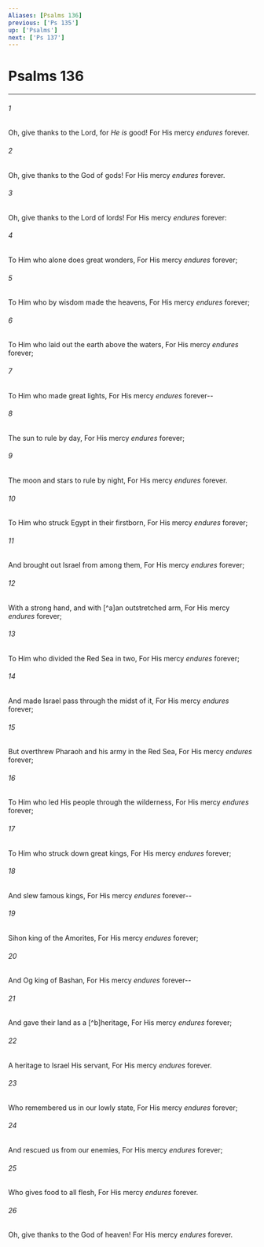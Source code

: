 ```yaml
---
Aliases: [Psalms 136]
previous: ['Ps 135']
up: ['Psalms']
next: ['Ps 137']
---
```

# Psalms 136

***


###### 1 
Oh, give thanks to the Lord, for _He is_ good! For His mercy _endures_ forever. 

###### 2 
Oh, give thanks to the God of gods! For His mercy _endures_ forever. 

###### 3 
Oh, give thanks to the Lord of lords! For His mercy _endures_ forever: 

###### 4 
To Him who alone does great wonders, For His mercy _endures_ forever; 

###### 5 
To Him who by wisdom made the heavens, For His mercy _endures_ forever; 

###### 6 
To Him who laid out the earth above the waters, For His mercy _endures_ forever; 

###### 7 
To Him who made great lights, For His mercy _endures_ forever-- 

###### 8 
The sun to rule by day, For His mercy _endures_ forever; 

###### 9 
The moon and stars to rule by night, For His mercy _endures_ forever. 

###### 10 
To Him who struck Egypt in their firstborn, For His mercy _endures_ forever; 

###### 11 
And brought out Israel from among them, For His mercy _endures_ forever; 

###### 12 
With a strong hand, and with [^a]an outstretched arm, For His mercy _endures_ forever; 

###### 13 
To Him who divided the Red Sea in two, For His mercy _endures_ forever; 

###### 14 
And made Israel pass through the midst of it, For His mercy _endures_ forever; 

###### 15 
But overthrew Pharaoh and his army in the Red Sea, For His mercy _endures_ forever; 

###### 16 
To Him who led His people through the wilderness, For His mercy _endures_ forever; 

###### 17 
To Him who struck down great kings, For His mercy _endures_ forever; 

###### 18 
And slew famous kings, For His mercy _endures_ forever-- 

###### 19 
Sihon king of the Amorites, For His mercy _endures_ forever; 

###### 20 
And Og king of Bashan, For His mercy _endures_ forever-- 

###### 21 
And gave their land as a [^b]heritage, For His mercy _endures_ forever; 

###### 22 
A heritage to Israel His servant, For His mercy _endures_ forever. 

###### 23 
Who remembered us in our lowly state, For His mercy _endures_ forever; 

###### 24 
And rescued us from our enemies, For His mercy _endures_ forever; 

###### 25 
Who gives food to all flesh, For His mercy _endures_ forever. 

###### 26 
Oh, give thanks to the God of heaven! For His mercy _endures_ forever.
